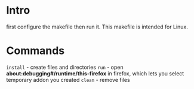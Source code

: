 # Intro
first configure the makefile then run it.
This makefile is intended for Linux.


# Commands
`install` - create files and directories
`run` - open **about:debugging#/runtime/this-firefox** in firefox, which lets you select temporary addon you created
`clean` - remove files
